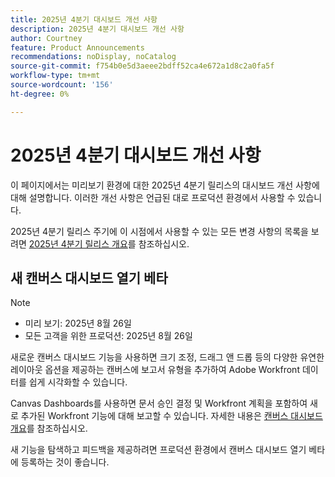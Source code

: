 ```yaml
---
title: 2025년 4분기 대시보드 개선 사항
description: 2025년 4분기 대시보드 개선 사항
author: Courtney
feature: Product Announcements
recommendations: noDisplay, noCatalog
source-git-commit: f754b0e5d3aeee2bdff52ca4e672a1d8c2a0fa5f
workflow-type: tm+mt
source-wordcount: '156'
ht-degree: 0%

---
```


# 2025년 4분기 대시보드 개선 사항

이 페이지에서는 미리보기 환경에 대한 2025년 4분기 릴리스의 대시보드 개선 사항에 대해 설명합니다. 이러한 개선 사항은 언급된 대로 프로덕션 환경에서 사용할 수 있습니다.

2025년 4분기 릴리스 주기에 이 시점에서 사용할 수 있는 모든 변경 사항의 목록을 보려면 [2025년 4분기 릴리스 개요](/help/quicksilver/product-announcements/product-releases/25-q4-release-activity/25-q4-release-overview.md)를 참조하십시오.


## 새 캔버스 대시보드 열기 베타

>[!NOTE]
>
>* 미리 보기: 2025년 8월 26일
>* 모든 고객을 위한 프로덕션: 2025년 8월 26일

새로운 캔버스 대시보드 기능을 사용하면 크기 조정, 드래그 앤 드롭 등의 다양한 유연한 레이아웃 옵션을 제공하는 캔버스에 보고서 유형을 추가하여 Adobe Workfront 데이터를 쉽게 시각화할 수 있습니다.

Canvas Dashboards를 사용하면 문서 승인 결정 및 Workfront 계획을 포함하여 새로 추가된 Workfront 기능에 대해 보고할 수 있습니다. 자세한 내용은 [캔버스 대시보드 개요](/help/quicksilver/reports-and-dashboards/canvas-dashboards/canvas-dashboards-overview.md)를 참조하십시오.

새 기능을 탐색하고 피드백을 제공하려면 프로덕션 환경에서 캔버스 대시보드 열기 베타에 등록하는 것이 좋습니다.
